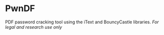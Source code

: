 # PwnDF
PDF password cracking tool using the iText and BouncyCastle libraries. *For legal and research use only*

